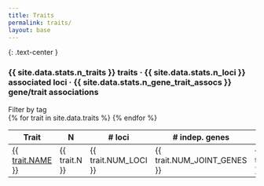 ```yaml
---
title: Traits
permalink: traits/
layout: base
---
```


{: .text-center }
### **{{ site.data.stats.n_traits }}** traits &middot; **{{ site.data.stats.n_loci }}** associated loci &middot; **{{ site.data.stats.n_gene_trait_assocs }}**  gene/trait associations

<div id="tag-filter-bar" class="mb-3">
  <div class="small text-muted mb-1">
    <i class="fas fa-tags"></i> Filter by tag
  </div>
  <div id="tag-buttons" class="d-flex flex-wrap gap-2"></div>
  <div id="active-tag-hint" class="small text-muted mt-1" style="display:none;"></div>  
</div>

<div class="table-responsive">
  <table class="table table-hover">
    <thead>
      <tr>
        <th data-bs-toggle="tooltip" data-bs-placement="top" title="Trait">Trait</th>
        <th data-bs-toggle="tooltip" data-bs-placement="top" title="Number of individuals in the GWAS">N</th>
        <th data-bs-toggle="tooltip" data-bs-placement="top" title="Number of associated genomic loci"># loci</th>
        <th data-bs-toggle="tooltip" data-bs-placement="top" title="Number of independent genes selected in the per-locus joint analyses"># indep. genes</th>
        <th data-bs-toggle="tooltip" data-bs-placement="top" title="Total number of genes with significant associations"># total genes</th>
        <th data-bs-toggle="tooltip" data-bs-placement="top" title="Project that produced the GWAS data">Project</th>
        <th data-bs-toggle="tooltip" data-bs-placement="top" title="Link to download the FUSION TWAS association data">Data</th>
      </tr>
    </thead>
    <tbody>
      {% for trait in site.data.traits %}
      <tr data-tags="{{ trait.TAGS }}">
        <td><a href="{{ site.baseurl }}traits/{{ trait.ID }}">{{ trait.NAME }}</a></td>
        <td>{{ trait.N }}</td>
        <td>{{ trait.NUM_LOCI }}</td>
        <td>{{ trait.NUM_JOINT_GENES }}</td>
        <td>{{ trait.NUM_GENES }}</td>
        <td><a href="{{ site.baseurl }}projects/#{{ trait.PROJECT }}">{{ trait.PROJECT }}</a></td>
        <td><a href="{{ site.baseurl }}data/{{ trait.ID }}.tar.bz2"><i class="far fa-file-archive" aria-hidden="true"></i></a></td>
      </tr>
      {% endfor %}
    </tbody>
  </table>
</div>

<script type="text/javascript" class="init">
    $(document).ready(function () {
        const table = $('table').DataTable({
            lengthChange: false,
            paging: false,
            info: false,
            searching: true,
            scrollX: true,
            language: {
                search: '<i class="fa fa-search fa-2x" aria-hidden="true"></i>'
            },
            layout: {
                topStart: function() {
                    let div = document.createElement('div');
                    div.className = 'small';
                    div.innerHTML = '<i class="fas fa-info-circle"></i> Hover over column headers to see descriptions';
                    return div;
                }
            },
            columnDefs: [
                { className: "dt-left dt-head-left", targets: [0, 5, 6] },
                { className: "dt-right dt-head-right", targets: [1, 2, 3, 4] },
            ],
            order: [[2, 'desc']]
        });

        // Build tag list and counts from row data-tags
        const freq = new Map(); // lower-case key -> count
        const displayMap = new Map(); // lower-case key -> display string
        const keys = new Set();
        $('tbody tr').each(function(){
          const t = ($(this).attr('data-tags') || '').split(',').map(s => s.trim()).filter(Boolean);
          if (t.length === 1 && (t[0].toLowerCase() === 'na' || t[0] === '')) return; // skip missing
          t.forEach(tag => {
            const key = tag.toLowerCase();
            keys.add(key);
            if (!displayMap.has(key)) displayMap.set(key, tag);
            freq.set(key, (freq.get(key) || 0) + 1);
          });
        });

        // Sort tags by count desc, then alpha by display label
        const sortedKeys = Array.from(keys).sort((a,b) => {
          const da = -(freq.get(a) || 0), db = -(freq.get(b) || 0);
          if (da !== db) return da - db;
          return (displayMap.get(a) || a).localeCompare(displayMap.get(b) || b);
        });

        // Render buttons
        const $btns = $('#tag-buttons');
        const allBtn = $('<button>', {
          type: 'button',
          class: 'btn btn-sm btn-outline-secondary',
          text: 'All',
          'aria-pressed': 'true'
        });
        $btns.append(allBtn);
        sortedKeys.forEach(key => {
          const tag = displayMap.get(key) || key;
          const count = freq.get(key) || 0;
          const label = `${tag} (${count})`;
          const $b = $('<button>', {
            type: 'button',
            class: 'btn btn-sm btn-outline-primary',
            text: label,
          }).data('tag', tag);
          $btns.append($b);
        });

        let selectedTag = null; // store original-case tag label
        const tableNode = table.table().node();

        // Custom DataTables search for tag filtering (only affects this table)
        $.fn.dataTable.ext.search.push(function(settings, data, dataIndex) {
          if (settings.nTable !== tableNode) return true; // other tables unaffected
          if (!selectedTag) return true;
          const node = table.row(dataIndex).node();
          const rowTags = ($(node).attr('data-tags') || '')
            .split(',')
            .map(s => s.trim().toLowerCase())
            .filter(Boolean);
          return rowTags.includes(selectedTag.toLowerCase());
        });

        const $hint = $('#active-tag-hint');

        function updateHint() {
          if (!selectedTag) {
            $hint.hide().text('');
          } else {
            $hint.show().text(`Showing traits tagged: ${selectedTag}`);
          }
        }

        // Wire up clicks
        $btns.on('click', 'button', function(){
          const tag = $(this).data('tag') || null; // null means All
          if (tag === selectedTag) {
            // toggle off
            selectedTag = null;
          } else {
            selectedTag = tag;
          }
          // Update button active styles
          $btns.find('button').removeClass('active');
          if (selectedTag) {
            $btns.find('button').filter(function(){ return $(this).data('tag') === selectedTag; }).addClass('active');
          } else {
            allBtn.addClass('active');
          }
          updateHint();
          table.draw();
        });

        // Initialize styles
        allBtn.addClass('active');
        updateHint();
    });
</script>
